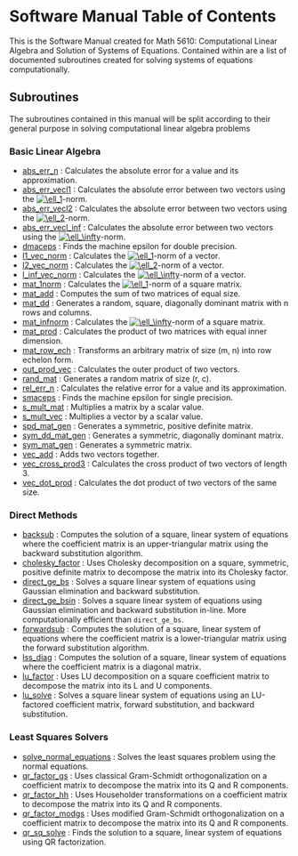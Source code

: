 # Software Manual Table of Contents
This is the Software Manual created for Math 5610: Computational Linear Algebra and Solution of Systems of Equations. Contained within are a list of documented subroutines created for solving systems of equations computationally.

## Subroutines
The subroutines contained in this manual will be split according to their general purpose in solving computational linear algebra problems

### Basic Linear Algebra
- [abs_err_n](./abs_err_n.md) : Calculates the absolute error for a value and its approximation.
- [abs_err_vecl1](./abs_err_vecl1.md) : Calculates the absolute error between two vectors using the <a href="https://www.codecogs.com/eqnedit.php?latex=\ell_1" target="_blank"><img src="https://latex.codecogs.com/gif.latex?\ell_1" title="\ell_1" /></a>-norm.
- [abs_err_vecl2](./abs_err_vecl2.md) : Calculates the absolute error between two vectors using the <a href="https://www.codecogs.com/eqnedit.php?latex=\ell_2" target="_blank"><img src="https://latex.codecogs.com/gif.latex?\ell_2" title="\ell_2" /></a>-norm.
- [abs_err_vecl_inf](./abs_err_vecl_inf.md) : Calculates the absolute error between two vectors using the <a href="https://www.codecogs.com/eqnedit.php?latex=\ell_\infty" target="_blank"><img src="https://latex.codecogs.com/gif.latex?\ell_\infty" title="\ell_\infty" /></a>-norm.
- [dmaceps](dmaceps.md) : Finds the machine epsilon for double precision.
- [l1_vec_norm](./l1_vec_norm.md) : Calculates the <a href="https://www.codecogs.com/eqnedit.php?latex=\ell_1" target="_blank"><img src="https://latex.codecogs.com/gif.latex?\ell_1" title="\ell_1" /></a>-norm of a vector.
- [l2_vec_norm](./l2_vec_norm.md) : Calculates the <a href="https://www.codecogs.com/eqnedit.php?latex=\ell_2" target="_blank"><img src="https://latex.codecogs.com/gif.latex?\ell_2" title="\ell_2" /></a>-norm of a vector.
- [l_inf_vec_norm](./l_inf_vec_norm.md) : Calculates the <a href="https://www.codecogs.com/eqnedit.php?latex=\ell_\infty" target="_blank"><img src="https://latex.codecogs.com/gif.latex?\ell_\infty" title="\ell_\infty" /></a>-norm of a vector.
- [mat_1norm](./mat_1norm.md) : Calculates the <a href="https://www.codecogs.com/eqnedit.php?latex=\ell_1" target="_blank"><img src="https://latex.codecogs.com/gif.latex?\ell_1" title="\ell_1" /></a>-norm of a square matrix.
- [mat_add](./mat_add.md) : Computes the sum of two matrices of equal size.
- [mat_dd](./mat_dd.md) : Generates a random, square, diagonally dominant matrix with n rows and columns.
- [mat_infnorm](./mat_infnorm.md) : Calculates the <a href="https://www.codecogs.com/eqnedit.php?latex=\ell_\infty" target="_blank"><img src="https://latex.codecogs.com/gif.latex?\ell_\infty" title="\ell_\infty" /></a>-norm of a square matrix.
- [mat_prod](./mat_prod.md) : Calculates the product of two matrices with equal inner dimension.
- [mat_row_ech](./mat_row_ech.md) : Transforms an arbitrary matrix of size (m, n) into row echelon form.
- [out_prod_vec](./out_prod_vec.md) : Calculates the outer product of two vectors.
- [rand_mat](rand_mat.md) : Generates a random matrix of size (r, c).
- [rel_err_n](./rel_err_n.md) : Calculates the relative error for a value and its approximation.
- [smaceps](smaceps.md) : Finds the machine epsilon for single precision.
- [s_mult_mat](./s_mult_mat.md) : Multiplies a matrix by a scalar value.
- [s_mult_vec](./s_mult_vec.md) : Multiplies a vector by a scalar value.
- [spd_mat_gen](./spd_mat_gen.md) : Generates a symmetric, positive definite matrix.
- [sym_dd_mat_gen](./sym_dd_mat_gen.md) : Generates a symmetric, diagonally dominant matrix.
- [sym_mat_gen](./sym_mat_gen.md) : Generates a symmetric matrix.
- [vec_add](./vec_add.md) : Adds two vectors together.
- [vec_cross_prod3](./vec_cross_prod3.md) : Calculates the cross product of two vectors of length 3.
- [vec_dot_prod](./vec_dot_prod.md) : Calculates the dot product of two vectors of the same size.

### Direct Methods
- [backsub](./backsub.md) : Computes the solution of a square, linear system of equations where the coefficient matrix is an upper-triangular matrix using the backward substitution algorithm.
- [cholesky_factor](./cholesky_factor.md) : Uses Cholesky decomposition on a square, symmetric, positive definite matrix to decompose the matrix into its Cholesky factor.
- [direct_ge_bs](./direct_ge_bs.md) : Solves a square linear system of equations using Gaussian elimination and backward substitution.
- [direct_ge_bsin](./direct_ge_bsin.md) : Solves a square linear system of equations using Gaussian elimination and backward substitution in-line. More computationally efficient than `direct_ge_bs`.
- [forwardsub](./forwardsub.md) : Computes the solution of a square, linear system of equations where the coefficient matrix is a lower-triangular matrix using the forward substitution algorithm.
- [lss_diag](./lss_diag.md) : Computes the solution of a square, linear system of equations where the coefficient matrix is a diagonal matrix.
- [lu_factor](./lu_factor.md) : Uses LU decomposition on a square coefficient matrix to decompose the matrix into its L and U components.
- [lu_solve](./lu_solve.md) : Solves a square linear system of equations using an LU-factored coefficient matrix, forward substitution, and backward substitution.

### Least Squares Solvers
- [solve_normal_equations](./solve_normal_equations.md) : Solves the least squares problem using the normal equations.
- [qr_factor_gs](./qr_factor_gs.md) : Uses classical Gram-Schmidt orthogonalization on a coefficient matrix to decompose the matrix into its Q and R components.
- [qr_factor_hh](./qr_factor_hh.md) : Uses Householder transformations on a coefficient matrix to decompose the matrix into its Q and R components.
- [qr_factor_modgs](./qr_factor_modgs.md) : Uses modified Gram-Schmidt orthogonalization on a coefficient matrix to decompose the matrix into its Q and R components.
- [qr_sq_solve](./qr_sq_solve.md) : Finds the solution to a square, linear system of equations using QR factorization.

